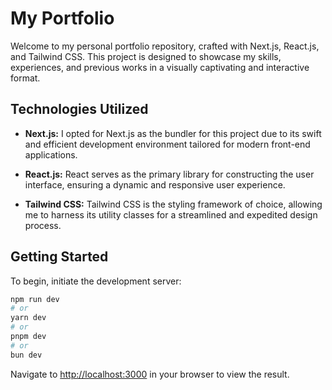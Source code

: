 # My Portfolio

Welcome to my personal portfolio repository, crafted with Next.js, React.js, and Tailwind CSS. This project is designed to showcase my skills, experiences, and previous works in a visually captivating and interactive format.

## Technologies Utilized

- **Next.js:** I opted for Next.js as the bundler for this project due to its swift and efficient development environment tailored for modern front-end applications.

- **React.js:** React serves as the primary library for constructing the user interface, ensuring a dynamic and responsive user experience.

- **Tailwind CSS:** Tailwind CSS is the styling framework of choice, allowing me to harness its utility classes for a streamlined and expedited design process.

## Getting Started

To begin, initiate the development server:

```bash
npm run dev
# or
yarn dev
# or
pnpm dev
# or
bun dev
```

Navigate to [http://localhost:3000](http://localhost:3000) in your browser to view the result.
